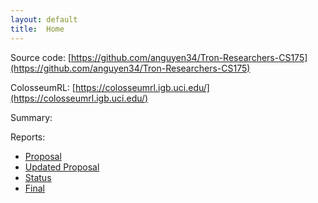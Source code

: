 ```yaml
---
layout: default
title:  Home
---
```


Source code: [https://github.com/anguyen34/Tron-Researchers-CS175](https://github.com/anguyen34/Tron-Researchers-CS175)

ColosseumRL: [https://colosseumrl.igb.uci.edu/](https://colosseumrl.igb.uci.edu/)

Summary:

Reports:

- [Proposal](proposal.html)
- [Updated Proposal](proposalUpdate.html)
- [Status](status.html)
- [Final](final.html)
